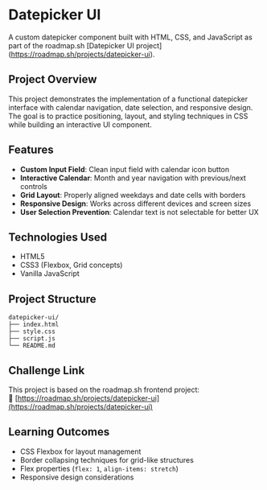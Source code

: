 # Datepicker UI

A custom datepicker component built with HTML, CSS, and JavaScript as part of the roadmap.sh [Datepicker UI project] (https://roadmap.sh/projects/datepicker-ui).

## Project Overview

This project demonstrates the implementation of a functional datepicker interface with calendar navigation, date selection, and responsive design. The goal is to practice positioning, layout, and styling techniques in CSS while building an interactive UI component.

## Features

- **Custom Input Field**: Clean input field with calendar icon button
- **Interactive Calendar**: Month and year navigation with previous/next controls
- **Grid Layout**: Properly aligned weekdays and date cells with borders
- **Responsive Design**: Works across different devices and screen sizes
- **User Selection Prevention**: Calendar text is not selectable for better UX

## Technologies Used

- HTML5
- CSS3 (Flexbox, Grid concepts)
- Vanilla JavaScript

## Project Structure

```
datepicker-ui/
├── index.html
├── style.css
├── script.js
└── README.md
```

## Challenge Link

This project is based on the roadmap.sh frontend project:  
🔗 [https://roadmap.sh/projects/datepicker-ui](https://roadmap.sh/projects/datepicker-ui)

## Learning Outcomes

- CSS Flexbox for layout management
- Border collapsing techniques for grid-like structures
- Flex properties (`flex: 1`, `align-items: stretch`)
- Responsive design considerations
